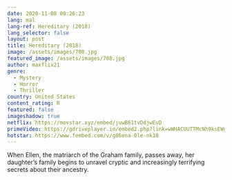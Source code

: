 ```yaml
---
date: 2020-11-08 00:26:23
lang: mal
lang-ref: Hereditary (2018)
lang_selector: false
layout: post
title: Hereditary (2018)
image: /assets/images/708.jpg
featured_image: /assets/images/708.jpg
author: maxflix21
genre:
  - Mystery
  - Horror
  - Thriller
country: United States
content_rating: R
featured: false
imageshadow: true
netflix: https://movstar.xyz/embed/juwB61tvDdjwEvD
primeVideo: https://gdriveplayer.io/embed2.php?link=wWHACUUTTMcNh9ksEWg4YwQHhw1qcYZyI80NrPfZASAF%252FQKmTPEk12yiMywPO1lBSPfbJ4UZp9A%252BJO2v45xF8k69pW6bCtsq4DYid7czZURmBuZtITCmrVN%252B3Y6mYYdZt2iRXiHjJXlE8%252BUgvamDxwysAOgzGEx9T7WbiN9n8pV6ewfoDmTrqm6U8A4lbnaOQ%253D
hotstar: https://www.fembed.com/v/g86ena-0le-nk18
---
```

When Ellen, the matriarch of the Graham family, passes away, her daughter’s family begins to unravel cryptic and increasingly terrifying secrets about their ancestry.